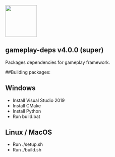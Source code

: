 <img src="https://raw.githubusercontent.com/gameplay3d/GamePlay/master/gameplay/res/icon.png" width=100/>

## gameplay-deps v4.0.0 (super)

Packages dependencies for gameplay framework. 

##Building packages:

Windows
-------
- Install Visual Studio 2019
- Install CMake
- Install Python
- Run build.bat

Linux / MacOS
-------------
- Run ./setup.sh
- Run ./build.sh
